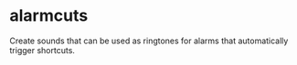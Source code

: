# alarmcuts
Create sounds that can be used as ringtones for alarms that automatically trigger shortcuts.
